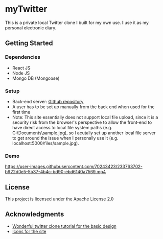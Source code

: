 # myTwitter
This is a private local Twitter clone I built for my own use. I use it as my personal electronic diary. 

## Getting Started
### Dependencies
- React JS
- Node JS
- Mongo DB (Mongoose)

### Setup
- Back-end server: <a href='https://github.com/zixic83/my-twitter-back-end'>Github repository</a>
- A user has to be set up manually from the back end when used for the first time
- Note: This site essentially does not support local file upload, since it is a security risk from the browser's perspective to allow the front-end to have direct access to local file system paths (e.g. C:\Documents\sample.jpg), so I acutally set up another local file server to get around the issue when I personally use it (e.g. localhost:5000/files/sample.jpg). 

### Demo
https://user-images.githubusercontent.com/70243423/233763702-b922d0e5-5b37-4b4c-bd90-ebd6140a7569.mp4

## License
This project is licensed under the Apache License 2.0

## Acknowledgments
- [Wonderful twitter clone tutorial for the basic design](https://www.youtube.com/watch?v=rJjaqSTzOxI)
- [Icons for the site](https://icon-icons.com/pack/Origami/3604)
